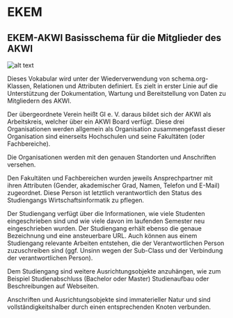 # EKEM
## EKEM-AKWI Basisschema für die Mitglieder des AKWI
![alt text](https://raw.githubusercontent.com/MCikus/EKEM/master/akwi-ekem-Faktennetz.png "AKWI Vokabular")

Dieses Vokabular wird unter der Wiederverwendung von schema.org-Klassen, Relationen und Attributen definiert. Es zielt in erster Linie auf die Unterstützung der Dokumentation, Wartung und Bereitstellung von Daten zu Mitgliedern des AKWI.

Der übergeordnete Verein heißt GI e. V. daraus bildet sich der AKWI als Arbeitskreis, welcher über ein AKWI Board verfügt. Diese drei Organisationen werden allgemein als Organisation zusammengefasst dieser Organisation sind einerseits Hochschulen und seine Fakultäten (oder Fachbereiche). 

Die Organisationen werden mit den genauen Standorten und Anschriften versehen. 

Den Fakultäten und Fachbereichen wurden jeweils Ansprechpartner mit ihren Attributen (Gender, akademischer Grad, Namen, Telefon und E-Mail) zugeordnet. Diese Person ist letztlich verantwortlich den Status des Studiengangs Wirtschaftsinformatik zu pflegen. 

Der Studiengang verfügt über die Informationen, wie viele Studenten eingeschrieben sind und wie viele davon im laufenden Semester neu eingeschrieben wurden. Der Studiengang erhält ebenso die genaue Bezeichnung und eine ansteuerbare URL. Auch können aus einem Studiengang relevante Arbeiten entstehen, die der Verantwortlichen Person zuzuschreiben sind (ggf. Unsinn wegen der Sub-Class und der Verbindung der verantwortlichen Person). 

Dem Studiengang sind weitere Ausrichtungsobjekte anzuhängen, wie zum Beispiel Studienabschluss (Bachelor oder Master) Studienaufbau oder Beschreibungen auf Webseiten. 

Anschriften und Ausrichtungsobjekte sind immaterieller Natur und sind vollständigkeitshalber durch einen entsprechenden Knoten verbunden.
